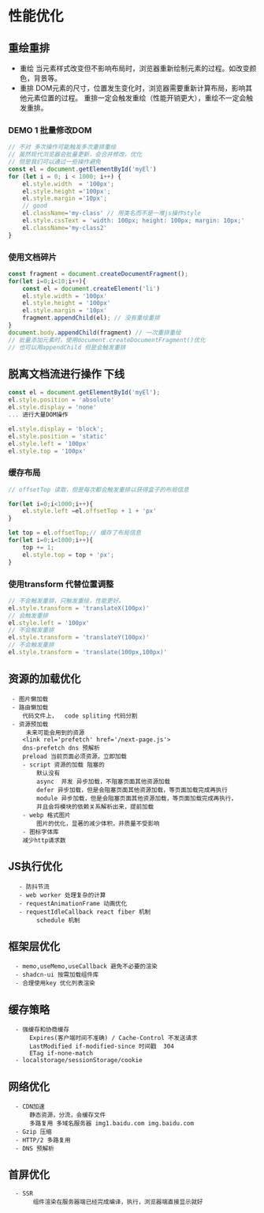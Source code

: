 # 性能优化

## 重绘重排

- 重绘
    当元素样式改变但不影响布局时，浏览器重新绘制元素的过程。如改变颜色，背景等。
- 重排
    DOM元素的尺寸，位置发生变化时，浏览器需要重新计算布局，影响其他元素位置的过程。
    重排一定会触发重绘（性能开销更大），重绘不一定会触发重排。

### DEMO 1 批量修改DOM 
```js
// 不对 多次操作可能触发多次重排重绘
// 虽然现代浏览器会批量更新，会合并修改，优化
// 但是我们可以通过一些操作避免
const el = document.getElementById('myEl')
for (let i = 0; i < 1000; i++) {
    el.style.width  = '100px';
    el.style.height ='100px';
    el.style.margin ='10px';
    // good
    el.className='my-class' // 用类名而不是一堆js操作style
    el.style.cssText = 'width: 100px; height: 100px; margin: 10px;'
    el.className='my-class2'
}
```

### 使用文档碎片
```js
const fragment = document.createDocumentFragment();
for(let i=0;i<10;i++){
    const el = document.createElement('li')
    el.style.width = '100px'
    el.style.height = '100px'
    el.style.margin = '10px'
    fragment.appendChild(el); // 没有重绘重排
}
document.body.appendChild(fragment) // 一次重排重绘
// 批量添加元素时，使用document.createDocumentFragment()优化
// 也可以用appendChild 但是会触发重排
```

## 脱离文档流进行操作 下线
```js
const el = document.getElementById('myEl');
el.style.position = 'absolute'
el.style.display = 'none'
... 进行大量DOM操作

el.style.display = 'block';
el.style.position = 'static'
el.style.left = '100px'
el.style.top = '100px'
```


### 缓存布局

```js
// offsetTop 读取，但是每次都会触发重排以获得盒子的布局信息

for(let i=0;i<1000;i++){
    el.style.left =el.offsetTop + 1 + 'px'
}

let top = el.offsetTop;// 缓存了布局信息
for(let i=0;i<1000;i++){
    top += 1;
    el.style.top = top + 'px';
}
```

### 使用transform 代替位置调整
```js
// 不会触发重排，只触发重绘，性能更好。
el.style.transform = 'translateX(100px)'
// 会触发重排
el.style.left = '100px'
// 不会触发重排
el.style.transform = 'translateY(100px)'
// 不会触发重排
el.style.transform = 'translate(100px,100px)'
```

## 资源的加载优化
     - 图片懒加载
     - 路由懒加载
        代码文件上，  code spliting 代码分割
     - 资源预加载
         未来可能会用到的资源
        <link rel='prefetch' href='/next-page.js'>
        dns-prefetch dns 预解析
        preload 当前页面必须资源，立即加载
        - script 资源的加载 阻塞的
            默认没有
            async  并发 异步加载，不阻塞页面其他资源加载
            defer 异步加载，但是会阻塞页面其他资源加载，等页面加载完成再执行    
            module 异步加载，但是会阻塞页面其他资源加载，等页面加载完成再执行，
            并且会将模块的依赖关系解析出来，提前加载
        - webp 格式图片
            图片的优化，显著的减少体积，并质量不受影响
        - 图标字体库
        减少http请求数

            
## JS执行优化
       - 防抖节流
       - web worker 处理复杂的计算
       - requestAnimationFrame 动画优化
       - requestIdleCallback react fiber 机制
            schedule 机制
       
## 框架层优化
      - memo,useMemo,useCallback 避免不必要的渲染
      - shadcn-ui 按需加载组件库
      - 合理使用key 优化列表渲染

## 缓存策略
      - 强缓存和协商缓存
          Expires(客户端时间不准确) / Cache-Control 不发送请求
          LastModified if-modified-since 时间戳  304
          ETag if-none-match 
      - localstorage/sessionStorage/cookie
## 网络优化
      - CDN加速
          静态资源，分流，会缓存文件
          多路复用 多域名服务器 img1.baidu.com img.baidu.com
      - Gzip 压缩
      - HTTP/2 多路复用
      - DNS 预解析

## 首屏优化
      - SSR 
           组件渲染在服务器端已经完成编译，执行，浏览器端直接显示就好



